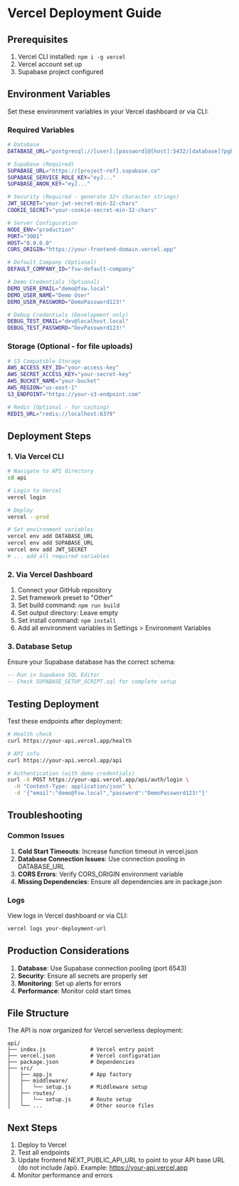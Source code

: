 # Vercel Deployment Guide

## Prerequisites

1. Vercel CLI installed: `npm i -g vercel`
2. Vercel account set up
3. Supabase project configured

## Environment Variables

Set these environment variables in your Vercel dashboard or via CLI:

### Required Variables

```bash
# Database
DATABASE_URL="postgresql://[user]:[password]@[host]:5432/[database]?pgbouncer=true&connection_limit=1"

# Supabase (Required)
SUPABASE_URL="https://[project-ref].supabase.co"
SUPABASE_SERVICE_ROLE_KEY="eyJ..."
SUPABASE_ANON_KEY="eyJ..."

# Security (Required - generate 32+ character strings)
JWT_SECRET="your-jwt-secret-min-32-chars"
COOKIE_SECRET="your-cookie-secret-min-32-chars"

# Server Configuration
NODE_ENV="production"
PORT="3001"
HOST="0.0.0.0"
CORS_ORIGIN="https://your-frontend-domain.vercel.app"

# Default Company (Optional)
DEFAULT_COMPANY_ID="fsw-default-company"

# Demo Credentials (Optional)
DEMO_USER_EMAIL="demo@fsw.local"
DEMO_USER_NAME="Demo User" 
DEMO_USER_PASSWORD="DemoPassword123!"

# Debug Credentials (Development only)
DEBUG_TEST_EMAIL="dev@localhost.local"
DEBUG_TEST_PASSWORD="DevPassword123!"
```

### Storage (Optional - for file uploads)
```bash
# S3 Compatible Storage
AWS_ACCESS_KEY_ID="your-access-key"
AWS_SECRET_ACCESS_KEY="your-secret-key"
AWS_BUCKET_NAME="your-bucket"
AWS_REGION="us-east-1"
S3_ENDPOINT="https://your-s3-endpoint.com"

# Redis (Optional - for caching)
REDIS_URL="redis://localhost:6379"
```

## Deployment Steps

### 1. Via Vercel CLI

```bash
# Navigate to API directory
cd api

# Login to Vercel
vercel login

# Deploy
vercel --prod

# Set environment variables
vercel env add DATABASE_URL
vercel env add SUPABASE_URL
vercel env add JWT_SECRET
# ... add all required variables
```

### 2. Via Vercel Dashboard

1. Connect your GitHub repository
2. Set framework preset to "Other"
3. Set build command: `npm run build`
4. Set output directory: Leave empty
5. Set install command: `npm install`
6. Add all environment variables in Settings > Environment Variables

### 3. Database Setup

Ensure your Supabase database has the correct schema:

```sql
-- Run in Supabase SQL Editor
-- Check SUPABASE_SETUP_SCRIPT.sql for complete setup
```

## Testing Deployment

Test these endpoints after deployment:

```bash
# Health check
curl https://your-api.vercel.app/health

# API info
curl https://your-api.vercel.app/api

# Authentication (with demo credentials)
curl -X POST https://your-api.vercel.app/api/auth/login \
  -H "Content-Type: application/json" \
  -d '{"email":"demo@fsw.local","password":"DemoPassword123!"}'
```

## Troubleshooting

### Common Issues

1. **Cold Start Timeouts**: Increase function timeout in vercel.json
2. **Database Connection Issues**: Use connection pooling in DATABASE_URL
3. **CORS Errors**: Verify CORS_ORIGIN environment variable
4. **Missing Dependencies**: Ensure all dependencies are in package.json

### Logs

View logs in Vercel dashboard or via CLI:
```bash
vercel logs your-deployment-url
```

## Production Considerations

1. **Database**: Use Supabase connection pooling (port 6543)
2. **Security**: Ensure all secrets are properly set
3. **Monitoring**: Set up alerts for errors
4. **Performance**: Monitor cold start times

## File Structure

The API is now organized for Vercel serverless deployment:

```
api/
├── index.js              # Vercel entry point
├── vercel.json           # Vercel configuration
├── package.json          # Dependencies
├── src/
│   ├── app.js            # App factory
│   ├── middleware/
│   │   └── setup.js      # Middleware setup
│   ├── routes/
│   │   └── setup.js      # Route setup
│   └── ...               # Other source files
```

## Next Steps

1. Deploy to Vercel
2. Test all endpoints
3. Update frontend NEXT_PUBLIC_API_URL to point to your API base URL (do not include /api). Example: https://your-api.vercel.app
4. Monitor performance and errors